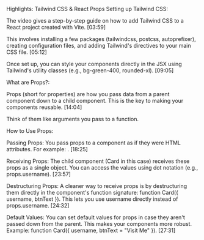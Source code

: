 Highlights: Tailwind CSS & React Props
Setting up Tailwind CSS:

The video gives a step-by-step guide on how to add Tailwind CSS to a React project created with Vite. [03:59]

This involves installing a few packages (tailwindcss, postcss, autoprefixer), creating configuration files, and adding Tailwind's directives to your main CSS file. [05:12]

Once set up, you can style your components directly in the JSX using Tailwind's utility classes (e.g., bg-green-400, rounded-xl). [09:05]

What are Props?:

Props (short for properties) are how you pass data from a parent component down to a child component. This is the key to making your components reusable. [14:04]

Think of them like arguments you pass to a function.

How to Use Props:

Passing Props: You pass props to a component as if they were HTML attributes. For example: <Card username="Ganu" btnText="Click Me" />. [18:25]

Receiving Props: The child component (Card in this case) receives these props as a single object. You can access the values using dot notation (e.g., props.username). [23:57]

Destructuring Props: A cleaner way to receive props is by destructuring them directly in the component's function signature: function Card({ username, btnText }). This lets you use username directly instead of props.username. [24:32]

Default Values: You can set default values for props in case they aren't passed down from the parent. This makes your components more robust. Example: function Card({ username, btnText = "Visit Me" }). [27:31]
